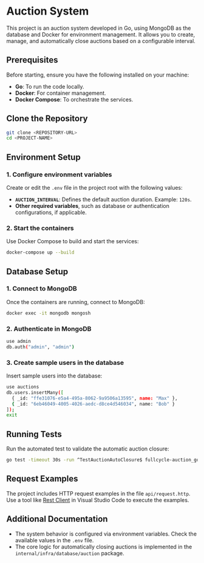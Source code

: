 # **Auction System**

This project is an auction system developed in Go, using MongoDB as the database and Docker for environment management. It allows you to create, manage, and automatically close auctions based on a configurable interval.


## **Prerequisites**

Before starting, ensure you have the following installed on your machine:

- **Go**: To run the code locally.
- **Docker**: For container management.
- **Docker Compose**: To orchestrate the services.


## **Clone the Repository**

```bash
git clone <REPOSITORY-URL>
cd <PROJECT-NAME>
```


## **Environment Setup**

### 1. Configure environment variables
Create or edit the `.env` file in the project root with the following values:

- **`AUCTION_INTERVAL`**: Defines the default auction duration. Example: `120s`.
- **Other required variables**, such as database or authentication configurations, if applicable.

### 2. Start the containers
Use Docker Compose to build and start the services:

```bash
docker-compose up --build
```


## **Database Setup**

### 1. Connect to MongoDB
Once the containers are running, connect to MongoDB:

```bash
docker exec -it mongodb mongosh
```

### 2. Authenticate in MongoDB
```bash
use admin
db.auth("admin", "admin")
```

### 3. Create sample users in the database
Insert sample users into the database:

```bash
use auctions
db.users.insertMany([
  { _id: "ffe31076-e5a4-495a-8062-9a9506a13595", name: "Max" },
  { _id: "6eb46049-4005-4026-aedc-d8ce4d546034", name: "Bob" }
]);
exit
```


## **Running Tests**

Run the automated test to validate the automatic auction closure:

```bash
go test -timeout 30s -run ^TestAuctionAutoClosure$ fullcycle-auction_go/internal/infra/database/auction
```


## **Request Examples**

The project includes HTTP request examples in the file `api/request.http`. Use a tool like [Rest Client](https://marketplace.visualstudio.com/items?itemName=humao.rest-client) in Visual Studio Code to execute the examples.


## **Additional Documentation**

- The system behavior is configured via environment variables. Check the available values in the `.env` file.
- The core logic for automatically closing auctions is implemented in the `internal/infra/database/auction` package.

